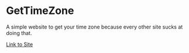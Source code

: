 # GetTimeZone
A simple website to get your time zone because every other site sucks at doing that.

[Link to Site](https://astrea49.github.io/GetTimeZone/)

